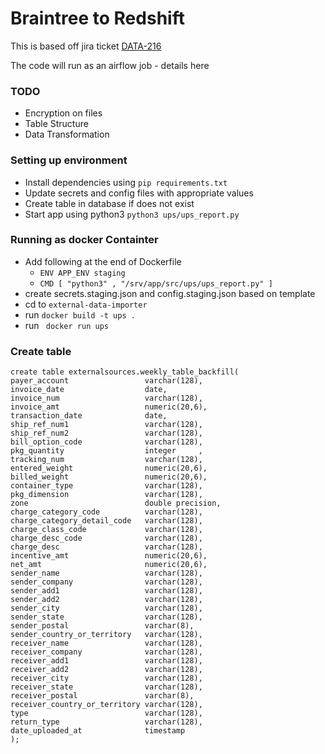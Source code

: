 # Braintree to Redshift
This is based off jira ticket [DATA-216](https://giddyinc.atlassian.net/browse/DATA-216)

The code will run as an airflow job - details here
### TODO
* Encryption on files
* Table Structure
* Data Transformation

### Setting up environment
* Install dependencies using `pip requirements.txt`
* Update secrets and config files with appropriate values
* Create table in database if does not exist
* Start app using python3 `python3 ups/ups_report.py`

### Running as docker Containter
* Add following at the end of Dockerfile
  * `ENV APP_ENV staging`
  * `CMD [ "python3" , "/srv/app/src/ups/ups_report.py" ]`
* create secrets.staging.json and config.staging.json based on template
*  cd to `external-data-importer`
* run `docker build -t ups .`
* run ` docker run ups`


### Create table
```
create table externalsources.weekly_table_backfill(
payer_account                 varchar(128),
invoice_date                  date,
invoice_num                   varchar(128),
invoice_amt                   numeric(20,6),
transaction_date              date,
ship_ref_num1                 varchar(128),
ship_ref_num2                 varchar(128),
bill_option_code              varchar(128),
pkg_quantity                  integer     ,
tracking_num                  varchar(128),
entered_weight                numeric(20,6),
billed_weight                 numeric(20,6),
container_type                varchar(128),
pkg_dimension                 varchar(128),
zone                          double precision,
charge_category_code          varchar(128),
charge_category_detail_code   varchar(128),
charge_class_code             varchar(128),
charge_desc_code              varchar(128),
charge_desc                   varchar(128),
incentive_amt                 numeric(20,6),
net_amt                       numeric(20,6),
sender_name                   varchar(128),
sender_company                varchar(128),
sender_add1                   varchar(128),
sender_add2                   varchar(128),
sender_city                   varchar(128),
sender_state                  varchar(128),
sender_postal                 varchar(8),
sender_country_or_territory   varchar(128),
receiver_name                 varchar(128),
receiver_company              varchar(128),
receiver_add1                 varchar(128),
receiver_add2                 varchar(128),
receiver_city                 varchar(128),
receiver_state                varchar(128),
receiver_postal               varchar(8),
receiver_country_or_territory varchar(128),
type                          varchar(128),
return_type                   varchar(128),
date_uploaded_at              timestamp
);
```
